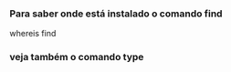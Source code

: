 
### Para saber onde está instalado o comando find


whereis find



### veja também o comando type

